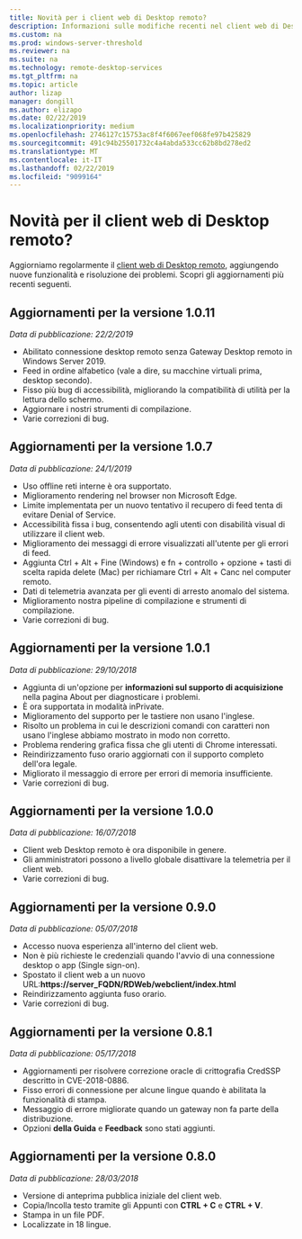 ```yaml
---
title: Novità per i client web di Desktop remoto?
description: Informazioni sulle modifiche recenti nel client web di Desktop remoto
ms.custom: na
ms.prod: windows-server-threshold
ms.reviewer: na
ms.suite: na
ms.technology: remote-desktop-services
ms.tgt_pltfrm: na
ms.topic: article
author: lizap
manager: dongill
ms.author: elizapo
ms.date: 02/22/2019
ms.localizationpriority: medium
ms.openlocfilehash: 2746127c15753ac8f4f6067eef068fe97b425829
ms.sourcegitcommit: 491c94b25501732c4a4abda533cc62b8bd278ed2
ms.translationtype: MT
ms.contentlocale: it-IT
ms.lasthandoff: 02/22/2019
ms.locfileid: "9099164"
---
```

# Novità per il client web di Desktop remoto?

Aggiorniamo regolarmente il [client web di Desktop remoto](remote-desktop-web-client.md), aggiungendo nuove funzionalità e risoluzione dei problemi. Scopri gli aggiornamenti più recenti seguenti.

## Aggiornamenti per la versione 1.0.11
*Data di pubblicazione: 22/2/2019*

- Abilitato connessione desktop remoto senza Gateway Desktop remoto in Windows Server 2019.
- Feed in ordine alfabetico (vale a dire, su macchine virtuali prima, desktop secondo).
- Fisso più bug di accessibilità, migliorando la compatibilità di utilità per la lettura dello schermo.
- Aggiornare i nostri strumenti di compilazione.
- Varie correzioni di bug.

## Aggiornamenti per la versione 1.0.7
*Data di pubblicazione: 24/1/2019*

- Uso offline reti interne è ora supportato.
- Miglioramento rendering nel browser non Microsoft Edge.
- Limite implementata per un nuovo tentativo il recupero di feed tenta di evitare Denial of Service.
- Accessibilità fissa i bug, consentendo agli utenti con disabilità visual di utilizzare il client web.
- Miglioramento dei messaggi di errore visualizzati all'utente per gli errori di feed.
- Aggiunta Ctrl + Alt + Fine (Windows) e fn + controllo + opzione + tasti di scelta rapida delete (Mac) per richiamare Ctrl + Alt + Canc nel computer remoto.
- Dati di telemetria avanzata per gli eventi di arresto anomalo del sistema. 
- Miglioramento nostra pipeline di compilazione e strumenti di compilazione.
- Varie correzioni di bug.

## Aggiornamenti per la versione 1.0.1
*Data di pubblicazione: 29/10/2018*

- Aggiunta di un'opzione per **informazioni sul supporto di acquisizione** nella pagina About per diagnosticare i problemi.
- È ora supportata in modalità inPrivate.
- Miglioramento del supporto per le tastiere non usano l'inglese.
- Risolto un problema in cui le descrizioni comandi con caratteri non usano l'inglese abbiamo mostrato in modo non corretto.
- Problema rendering grafica fissa che gli utenti di Chrome interessati.
- Reindirizzamento fuso orario aggiornati con il supporto completo dell'ora legale.
- Migliorato il messaggio di errore per errori di memoria insufficiente.
- Varie correzioni di bug.

## Aggiornamenti per la versione 1.0.0
*Data di pubblicazione: 16/07/2018*

- Client web Desktop remoto è ora disponibile in genere.
- Gli amministratori possono a livello globale disattivare la telemetria per il client web.
- Varie correzioni di bug.

## Aggiornamenti per la versione 0.9.0
*Data di pubblicazione: 05/07/2018*

- Accesso nuova esperienza all'interno del client web.
- Non è più richieste le credenziali quando l'avvio di una connessione desktop o app (Single sign-on).
- Spostato il client web a un nuovo URL:**https://server_FQDN/RDWeb/webclient/index.html**
- Reindirizzamento aggiunta fuso orario.
- Varie correzioni di bug.

## Aggiornamenti per la versione 0.8.1
*Data di pubblicazione: 05/17/2018*

- Aggiornamenti per risolvere correzione oracle di crittografia CredSSP descritto in CVE-2018-0886.
- Fisso errori di connessione per alcune lingue quando è abilitata la funzionalità di stampa.
- Messaggio di errore migliorate quando un gateway non fa parte della distribuzione.
- Opzioni **della Guida** e **Feedback** sono stati aggiunti.

## Aggiornamenti per la versione 0.8.0
*Data di pubblicazione: 28/03/2018*

- Versione di anteprima pubblica iniziale del client web.
- Copia/Incolla testo tramite gli Appunti con **CTRL + C** e **CTRL + V**.
- Stampa in un file PDF.
- Localizzate in 18 lingue.
 
